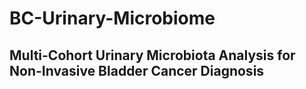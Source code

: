 # BC-Urinary-Microbiome
## Multi-Cohort Urinary Microbiota Analysis for Non-Invasive Bladder Cancer Diagnosis
